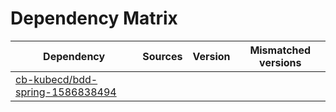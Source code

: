 # Dependency Matrix

Dependency | Sources | Version | Mismatched versions
---------- | ------- | ------- | -------------------
[cb-kubecd/bdd-spring-1586838494](https://github.com/cb-kubecd/bdd-spring-1586838494.git) |  | []() | 
